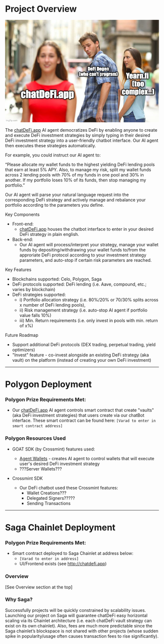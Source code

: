 # Project Overview
![alt text](image.png)

The [chatDeFi.app](http://chatdefi.app) AI agent democratizes DeFi by enabling anyone to create and execute DeFi investment strategies by simply typing in their desired DeFi investment strategy into a user-friendly chatbot interface. Our AI agent then executes these strategies automatically.

For example, you could instruct our AI agent to:

“Please allocate my wallet funds to the highest yielding DeFi lending pools that earn at least 5% APY. Also, to manage my risk, split my wallet funds across 2 lending pools with 70% of my funds in one pool and 30% in another. If my portfolio loses 10% of its funds, then stop managing my portfolio.”

Our AI agent will parse your natural language request into the corresponding DeFi strategy and actively manage and rebalance your portfolio according to the parameters you define.

Key Components
* Front-end:
  * [chatDeFi.app](http://chatdefi.app) houses the chatbot interface to enter in your desired DeFi strategy in plain english.
* Back-end: 
  * Our AI agent will process/interpret your strategy, manage your wallet funds by depositing/withdrawing your wallet funds to/from the approriate DeFi protocol according to your investment strategy parameters, and auto-stop if certain risk parameters are reached.

Key Features
* Blockchains supported: Celo, Polygon, Saga
* DeFi protocols supported: DeFi lending (i.e. Aave, compound, etc.; varies by blockchain)
* DeFi strategies supported: 
  * i) Portfolio allocation strategy (i.e. 80%/20% or 70/30% splits across x number of DeFi lending pools), 
  * ii) Risk management strategy (i.e. auto-stop AI agent if portfolio value falls 10%) 
  * iii) Min. Return requirements (i.e. only invest in pools with min. return of x%)

Future Roadmap
* Support additional DeFi protocols (DEX trading, perpetual trading, yield optimizers) 
* "Invest" feature - co-invest alongside an existing DeFi strategy (aka vault) on the platform (instead of creating your own DeFi investment)

---

# Polygon Deployment

### Polygon Prize Requirements Met:
  * Our [chatDeFi.app](http://chatDeFi.app) AI agent controls smart contract that create "vaults" (aka DeFi investment strategies) that users create via our chatBot interface. These smart contract can be found here: `[Varad to enter in smart contract address]`
    
### Polygon Resources Used
* GOAT SDK (by Crossmint) features used:
    * [Agent Wallets](https://docs.crossmint.com/wallets/quickstarts/agent-wallets) - creates AI agent to control wallets that will execute user's desired DeFi investment strategy
    * ???Server Wallets???

* Crossmint SDK
    * Our DeFi chatbot used these Crossmint features:
      * Wallet Creations???
      * Delegated Signers?????
      * Sending Transactions

---
# Saga Chainlet Deployment

### Polygon Prize Requirements Met:
* Smart contract deployed to Saga Chainlet at address below:
  * `[Varad to enter in address]`
  * UI/Frontend exists (see http://chatdefi.app)

### Overview
[See Overview section at the top]

### Why Saga?
Successfully projects will be quickly constrained by scalability issues. Launching our project on Saga will guarantee chatDeFi easy horizontal scaling via its Chainlet architecture (i.e. each chatDeFi vault strategy can exist on its own chainlet). Also, fees are much more predictable since the Saga chainlet’s blockspace is not shared with other projects (whose sudden spike in popularity/usage often causes transaction fees to rise significantly).
